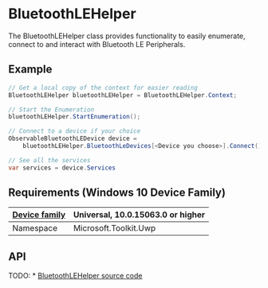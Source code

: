 # BluetoothLEHelper
The BluetoothLEHelper class provides functionality to easily enumerate, connect to and interact with Bluetooth LE Peripherals. 

## Example

```csharp
// Get a local copy of the context for easier reading
BluetoothLEHelper bluetoothLEHelper = BluetoothLEHelper.Context;

// Start the Enumeration
bluetoothLEHelper.StartEnumeration();

// Connect to a device if your choice
ObservableBluetoothLEDevice device = 
	bluetoothLEHelper.BluetoothLeDevices[<Device you choose>].Connect()

// See all the services
var services = device.Services


```

## Requirements (Windows 10 Device Family)

| [Device family](http://go.microsoft.com/fwlink/p/?LinkID=526370) | Universal, 10.0.15063.0 or higher |
| --- | --- |
| Namespace | Microsoft.Toolkit.Uwp |

## API

TODO: * [BluetoothLEHelper source code]()

